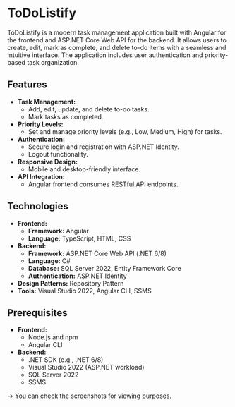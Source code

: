 # ToDoListify

ToDoListify is a modern task management application built with Angular for the frontend and ASP.NET Core Web API for the backend. It allows users to create, edit, mark as complete, and delete to-do items with a seamless and intuitive interface. The application includes user authentication and priority-based task organization.

## Features
- **Task Management:**
  - Add, edit, update, and delete to-do tasks.
  - Mark tasks as completed.
- **Priority Levels:**
  - Set and manage priority levels (e.g., Low, Medium, High) for tasks.
- **Authentication:**
  - Secure login and registration with ASP.NET Identity.
  - Logout functionality.
- **Responsive Design:**
  - Mobile and desktop-friendly interface.
- **API Integration:**
  - Angular frontend consumes RESTful API endpoints.

## Technologies
- **Frontend:**
  - **Framework:** Angular
  - **Language:** TypeScript, HTML, CSS
- **Backend:**
  - **Framework:** ASP.NET Core Web API (.NET 6/8)
  - **Language:** C#
  - **Database:** SQL Server 2022, Entity Framework Core
  - **Authentication:** ASP.NET Identity
- **Design Patterns:** Repository Pattern
- **Tools:** Visual Studio 2022, Angular CLI, SSMS

## Prerequisites
- **Frontend:**
  - Node.js and npm
  - Angular CLI
- **Backend:**
  - .NET SDK (e.g., .NET 6/8)
  - Visual Studio 2022 (ASP.NET workload)
  - SQL Server 2022
  - SSMS

-> You can check the screenshots for viewing purposes.
